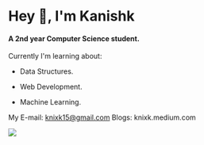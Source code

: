 <h1>Hey 👋, I'm Kanishk</h1> <h4>A 2nd year Computer Science student.</h4>


Currently I'm learning about:

* Data Structures.

* Web Development.

* Machine Learning.




My E-mail: knixk15@gmail.com
Blogs: knixk.medium.com





![](https://komarev.com/ghpvc/?username=knixk&color=blueviolet)
